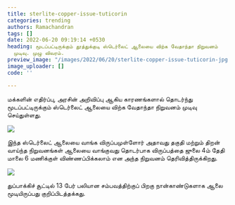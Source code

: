 ```yaml
---
title: sterlite-copper-issue-tuticorin
categories: trending
authors: Ramachandran
tags: []
date: 2022-06-20 09:19:14 +0530
heading: மூடப்பட்டிருக்கும் தூத்துக்குடி ஸ்டெர்லைட் ஆலையை விற்க வேதாந்தா நிறுவனம்
  முடிவு. முழு விவரம்.
preview_image: "/images/2022/06/20/sterlite-copper-issue-tuticorin-jpg.jpeg"
image_uploader: []
code: ''

---
```


மக்களின் எதிர்ப்பு, அரசின் அறிவிப்பு ஆகிய காரணங்களால் தொடர்ந்து மூடப்பட்டிருக்கும் ஸ்டெர்லைட் ஆலையை விற்க வேதாந்தா நிறுவனம் முடிவு செய்துள்ளது.

![](/images/2022/06/20/vedanta-sell-request-1-jpg.jpeg)

இந்த ஸ்டெர்லைட் ஆலையை வாங்க விருப்பமுள்ளோர் அதாவது தகுதி மற்றும் திறன் வாய்ந்த நிறுவனங்கள் ஆலையை வாங்குவது தொடர்பாக விருப்பத்தை ஜுலை 4ம் தேதி மாலை 6 மணிக்குள் விண்ணப்பிக்கலாம் என அந்த நிறுவனம் தெரிவித்திருக்கிறது.  

![](/images/2022/06/20/vedanta-sell-request-jpg.jpeg)

துப்பாக்கிச் சூட்டில் 13 பேர் பலியான சம்பவத்திற்குப் பிறகு நான்காண்டுகளாக ஆலை மூடியிருப்பது குறிப்பிடத்தக்கது.
